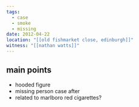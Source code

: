 ```yaml
---
tags:
  - case
  - smoke
  - missing
date: 2012-04-22
location: "[[old fishmarket close, edinburgh]]"
witness: "[[nathan watts]]"
---
```

## main points
- hooded figure
- missing person case after
- related to marlboro red cigarettes?


